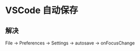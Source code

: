 # VSCode 自动保存

## 解决

File -> Preferences -> Settings -> autosave -> onFocusChange




<ad/>
<comment/>